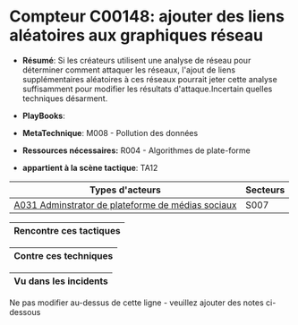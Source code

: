 # Compteur C00148: ajouter des liens aléatoires aux graphiques réseau

* **Résumé**: Si les créateurs utilisent une analyse de réseau pour déterminer comment attaquer les réseaux, l'ajout de liens supplémentaires aléatoires à ces réseaux pourrait jeter cette analyse suffisamment pour modifier les résultats d'attaque.Incertain quelles techniques désarment.

* **PlayBooks**:

* **MetaTechnique**: M008 - Pollution des données

* **Ressources nécessaires:** R004 - Algorithmes de plate-forme

* **appartient à la scène tactique**: TA12


|Types d'acteurs |Secteurs |
|----------- |------- |
|[A031 Adminstrator de plateforme de médias sociaux](../../generated_pages/actortypes/A031.md) |S007 |



|Rencontre ces tactiques |
|---------------------- |



|Contre ces techniques |
|------------------------- |



|Vu dans les incidents |
|----------------- |


Ne pas modifier au-dessus de cette ligne - veuillez ajouter des notes ci-dessous